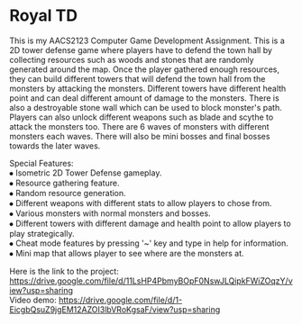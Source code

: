 # Royal TD
This is my AACS2123 Computer Game Development Assignment. This is a 2D tower defense game where players have to defend the town hall by collecting resources such as woods and stones that are randomly generated around the map. Once the player gathered enough resources, they can build different towers that will defend the town hall from the monsters by attacking the monsters. Different towers have different health point and can deal different amount of damage to the monsters. There is also a destroyable stone wall which can be used to block monster's path. Players can also unlock different weapons such as blade and scythe to attack the monsters too. There are 6 waves of monsters with different monsters each waves. There will also be mini bosses and final bosses towards the later waves.

Special Features:</br>
⦁ Isometric 2D Tower Defense gameplay. </br>
⦁ Resource gathering feature. </br>
⦁ Random resource generation. </br>
⦁ Different weapons with different stats to allow players to chose from. </br>
⦁ Various monsters with normal monsters and bosses. </br>
⦁ Different towers with different damage and health point to allow players to play strategically. </br>
⦁ Cheat mode features by pressing '~' key and type in help for information. </br>
⦁ Mini map that allows player to see where are the monsters at.

Here is the link to the project: https://drive.google.com/file/d/11LsHP4PbmyBOpF0NswJLQipkFWiZOqzY/view?usp=sharing </br>
Video demo: https://drive.google.com/file/d/1-EicgbQsuZ9jgEM12AZOI3lbVRoKgsaF/view?usp=sharing
